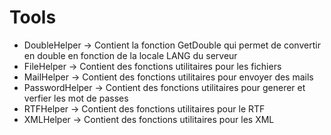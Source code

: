 # Tools

- DoubleHelper -> Contient la fonction GetDouble qui permet de convertir en double en fonction de la locale LANG du serveur
- FileHelper -> Contient des fonctions utilitaires pour les fichiers
- MailHelper -> Contient des fonctions utilitaires pour envoyer des mails
- PasswordHelper -> Contient des fonctions utilitaires pour generer et verfier les mot de passes
- RTFHelper -> Contient des fonctions utilitaires pour le RTF
- XMLHelper -> Contient des fonctions utilitaires pour les XML
